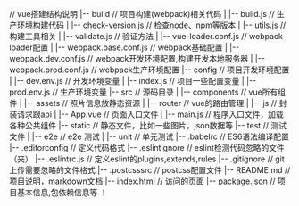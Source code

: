 // vue搭建结构说明
 |-- build                            // 项目构建(webpack)相关代码
|   |-- build.js                     // 生产环境构建代码
|   |-- check-version.js             // 检查node、npm等版本
|   |-- utils.js                     // 构建工具相关
|   |-- validate.js                  // 验证方法
|   |-- vue-loader.conf.js           // webpack loader配置
|   |-- webpack.base.conf.js         // webpack基础配置
|   |-- webpack.dev.conf.js          // webpack开发环境配置,构建开发本地服务器
|   |-- webpack.prod.conf.js         // webpack生产环境配置
|-- config                           // 项目开发环境配置
|   |-- dev.env.js                   // 开发环境变量
|   |-- index.js                     // 项目一些配置变量
|   |-- prod.env.js                  // 生产环境变量
|-- src                              // 源码目录
|   |-- components                   // vue所有组件
|   |-- assets                       // 照片信息放静态资源
|   |-- router                       // vue的路由管理
|   |-- js                           // 封装请求跟api
|   |-- App.vue                      // 页面入口文件
|   |-- main.js                      // 程序入口文件，加载各种公共组件
|-- static                           // 静态文件，比如一些图片，json数据等
|-- test                             // 测试文件
|   |-- e2e                          // e2e 测试
|   |-- unit                         // 单元测试
|-- .babelrc                         // ES6语法编译配置
|-- .editorconfig                    // 定义代码格式
|-- .eslintignore                    // eslint检测代码忽略的文件（夹）
|-- .eslintrc.js                     // 定义eslint的plugins,extends,rules
|-- .gitignore                       // git上传需要忽略的文件格式
|-- .postcsssrc                      // postcss配置文件
|-- README.md                        // 项目说明，markdown文档
|-- index.html                       // 访问的页面
|-- package.json                     // 项目基本信息,包依赖信息等
！
